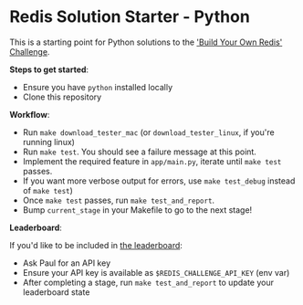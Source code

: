 # Redis Solution Starter - Python

This is a starting point for Python solutions to the ['Build Your
Own Redis' Challenge](https://rohitpaulk.com/articles/redis-challenge).

**Steps to get started**:

- Ensure you have `python` installed locally
- Clone this repository

**Workflow**:

- Run `make download_tester_mac` (or `download_tester_linux`, if you're running
  linux)
- Run `make test`. You should see a failure message at this point.
- Implement the required feature in `app/main.py`, iterate until `make test`
  passes.
- If you want more verbose output for errors, use `make test_debug` instead of
  `make test`)
- Once `make test` passes, run `make test_and_report`.
- Bump `current_stage` in your Makefile to go to the next stage!

**Leaderboard**:

If you'd like to be included in [the
leaderboard](https://jayantbh.github.io/redis-challenge-leaderboard-ui/):

- Ask Paul for an API key
- Ensure your API key is available as `$REDIS_CHALLENGE_API_KEY` (env var)
- After completing a stage, run `make test_and_report` to update your
  leaderboard state